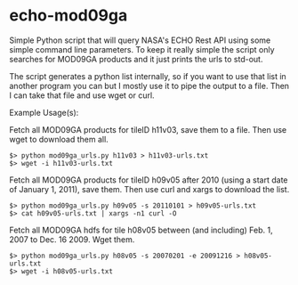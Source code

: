 echo-mod09ga
============

Simple Python script that will query NASA's ECHO Rest API using some simple command line parameters.
To keep it really simple the script only searches for MOD09GA products and it just prints the urls
to std-out.

The script generates a python list internally, so if you want to use that list in another program you can
but I mostly use it to pipe the output to a file.  Then I can take that file and use wget or curl.

Example Usage(s):

Fetch all MOD09GA products for tileID h11v03, save them to a file.  Then use wget to download them all.

    $> python mod09ga_urls.py h11v03 > h11v03-urls.txt
    $> wget -i h11v03-urls.txt

Fetch all MOD09GA products for tileID h09v05 after 2010 (using a start date of January 1, 2011),
save them.  Then use curl and xargs to download the list.

    $> python mod09ga_urls.py h09v05 -s 20110101 > h09v05-urls.txt
    $> cat h09v05-urls.txt | xargs -n1 curl -O

Fetch all MOD09GA hdfs for tile h08v05 between (and including) Feb. 1, 2007 to Dec. 16 2009. Wget them.

    $> python mod09ga_urls.py h08v05 -s 20070201 -e 20091216 > h08v05-urls.txt
    $> wget -i h08v05-urls.txt
